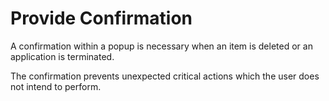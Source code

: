 # Provide Confirmation

A confirmation within a popup is necessary when an item is deleted or an application is terminated.

The confirmation prevents unexpected critical actions which the user does not intend to perform.
